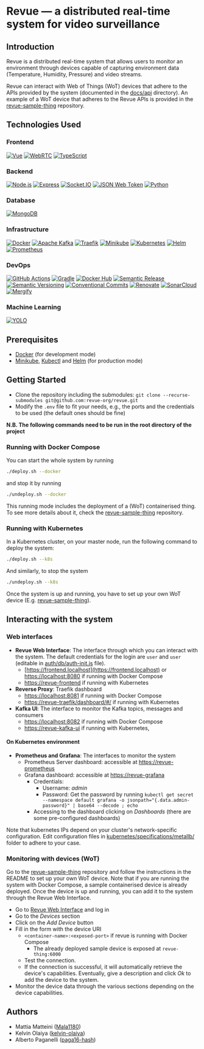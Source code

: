 # Revue — a distributed real-time system for video surveillance

## Introduction

Revue is a distributed real-time system that allows users to monitor an environment through
devices capable of capturing environment data (Temperature, Humidity, Pressure) and video streams.

Revue can interact with Web of Things (WoT) devices that adhere to the APIs provided by the system (documented in
the [docs/api](docs/api) directory).
An example of a WoT device that adheres to the Revue APIs is provided in
the [revue-sample-thing](https://github.com/revue-org/revue-sample-thing) repository.

## Technologies Used

### Frontend

[![Vue](https://img.shields.io/badge/Vue-4FC08D?style=for-the-badge&logo=vuedotjs&logoColor=white)](https://vuejs.org/)
[![WebRTC](https://img.shields.io/badge/WebRTC-333333?style=for-the-badge&logo=webrtc&logoColor=white)](https://webrtc.org/)
[![TypeScript](https://img.shields.io/badge/TypeScript-007ACC?style=for-the-badge&logo=typescript&logoColor=white)](https://www.typescriptlang.org/)

### Backend

[![Node.js](https://img.shields.io/badge/Node.js-339933?style=for-the-badge&logo=nodedotjs&logoColor=white)](https://nodejs.org/en/)
[![Express](https://img.shields.io/badge/Express-000000?style=for-the-badge&logo=express&logoColor=white)](https://expressjs.com/)
[![Socket.IO](https://img.shields.io/badge/Socket.IO-25c2a0?style=for-the-badge&logo=socketdotio&logoColor=white)](https://socket.io/)
[![JSON Web Token](https://img.shields.io/badge/JSON_Web_Token-d63aff?style=for-the-badge&logo=jsonwebtokens&logoColor=white)](https://jwt.io/)
[![Python](https://img.shields.io/badge/Python-306998?style=for-the-badge&logo=python&logoColor=white)](https://www.python.org/)

### Database

[![MongoDB](https://img.shields.io/badge/MongoDB-47A248?style=for-the-badge&logo=mongodb&logoColor=white)](https://www.mongodb.com/)

### Infrastructure

[![Docker](https://img.shields.io/badge/Docker-2496ED?style=for-the-badge&logo=docker&logoColor=white)](https://docker.com)
[![Apache Kafka](https://img.shields.io/badge/Apache_Kafka-231F20?style=for-the-badge&logo=apachekafka&logoColor=white)](https://kafka.apache.org/)
[![Traefik](https://img.shields.io/badge/Traefik-24A1C1?style=for-the-badge&logo=traefikproxy&logoColor=white)](https://doc.traefik.io/traefik/)
[![Minikube](https://img.shields.io/badge/Minikube-F7B93E?style=for-the-badge&logo=kubernetes&logoColor=white)](https://minikube.sigs.k8s.io/docs/)
[![Kubernetes](https://img.shields.io/badge/Kubernetes-326CE5?style=for-the-badge&logo=kubernetes&logoColor=white)](https://kubernetes.io/)
[![Helm](https://img.shields.io/badge/Helm-0F1689?style=for-the-badge&logo=helm&logoColor=white)](https://helm.sh/)
[![Prometheus](https://img.shields.io/badge/Prometheus-E6522C?style=for-the-badge&logo=prometheus&logoColor=white)](https://prometheus.io/)

### DevOps

[![GitHub Actions](https://img.shields.io/badge/GitHub_Actions-2088FF?style=for-the-badge&logo=github-actions&logoColor=white)](https://github.com/features/actions)
[![Gradle](https://img.shields.io/badge/Gradle-02303A?style=for-the-badge&logo=gradle&logoColor=white)](https://gradle.org/)
[![Docker Hub](https://img.shields.io/badge/Docker_Hub-2496ED?style=for-the-badge&logo=docker&logoColor=white)](https://hub.docker.com/)
[![Semantic Release](https://img.shields.io/badge/Semantic_Release-494949?style=for-the-badge&logo=semantic-release&logoColor=white)](https://semantic-release.gitbook.io/)
[![Semantic Versioning](https://img.shields.io/badge/Semantic_Versioning-333333?style=for-the-badge&logo=semver&logoColor=white)](https://semver.org/)
[![Conventional Commits](https://img.shields.io/badge/Conventional_Commits-FE5196?style=for-the-badge&logo=conventionalcommits&logoColor=white)](https://www.conventionalcommits.org/en/v1.0.0/)
[![Renovate](https://img.shields.io/badge/Renovate-1A1F6C?style=for-the-badge&logo=renovate&logoColor=white)](https://renovatebot.com/)
[![SonarCloud](https://img.shields.io/badge/SonarCloud-F3702A?style=for-the-badge&logo=sonarcloud&logoColor=white)](https://sonarcloud.io/)
[![Mergify](https://img.shields.io/badge/Mergify-1E90FF?style=for-the-badge&logo=mergify&logoColor=white)](https://mergify.com/)

### Machine Learning

[![YOLO](https://img.shields.io/badge/YOLO-00FFFF?style=for-the-badge&logo=darkreader&logoColor=black)](https://pjreddie.com/darknet/yolo/)

## Prerequisites

- [Docker](https://docker.com) (for development mode)
- [Minikube](https://minikube.sigs.k8s.io/docs/), [Kubectl](https://kubernetes.io/docs/tasks/tools/)
  and [Helm](https://helm.sh/) (for production mode)

## Getting Started

- Clone the repository including the submodules: `git clone --recurse-submodules git@github.com:revue-org/revue.git`
- Modify the `.env` file to fit your needs, e.g., the ports and the credentials to be used (the default ones should be
  fine)

**N.B. The following commands need to be run in the root directory of the project**

### Running with Docker Compose

You can start the whole system by running

```bash
./deploy.sh --docker
```

and stop it by running

```bash
./undeploy.sh --docker
```

This running mode includes the deployment of a (WoT) containerised thing.
To see more details about it, check the [revue-sample-thing](https://github.com/revue-org/revue-sample-thing)
repository.

### Running with Kubernetes

In a Kubernetes cluster, on your master node, run the following command to deploy the system:

```bash
./deploy.sh --k8s
```

And similarly, to stop the system

```bash
./undeploy.sh --k8s
```

Once the system is up and running, you have to set up your own WoT device (E.g. [revue-sample-thing](https://github.com/revue-org/revue-sample-thing)).

## Interacting with the system

### Web interfaces

- **Revue Web Interface**: The interface through which you can interact with the
  system. The default credentials for the login are `user` and `user` (editable
  in [auth/db/auth-init.js](auth/db/auth-init.js)
  file).
    - [https://frontend.localhost](https://frontend.localhost) or [https://localhost:8080](https://localhost:8080) if
      running with Docker Compose
    - [https://revue-frontend](https://revue-frontend) if running with Kubernetes
- **Reverse Proxy**: Traefik dashboard
    - [https://localhost:8081](https://localhost:8081) if running with Docker Compose
    - [https://revue-traefik/dashboard/#/](https://revue-traefik/dashboard/#/) if running with Kubernetes
- **Kafka UI**: The interface to monitor the Kafka topics, messages and
  consumers
    - [https://localhost:8082](https://localhost:8082) if running with Docker Compose
    - [https://revue-kafka-ui](https://revue-kafka-ui) if running with Kubernetes,

#### On Kubernetes environment

- **Prometheus and Grafana**: The interfaces to monitor the system
    - Prometheus Server dashboard: accessible at [https://revue-prometheus](https://192.168.5.206:9090)
    - Grafana dashboard: accessible at [https://revue-grafana](https://revue-grafana)
        - Credentials:
            - Username: _admin_
            - Password: Get the password by
              running `kubectl get secret --namespace default grafana -o jsonpath="{.data.admin-password}" | base64 --decode ; echo`
        - Accessing to the dashboard clicking on _Dashboards_ (there are some pre-configured dashboards)

Note that kubernetes IPs depend on your cluster's network-specific configuration.
Edit configuration files in [kubernetes/specifications/metallb/](kubernetes/specifications/metallb/) folder
to adhere to your case.
### Monitoring with devices (WoT)

Go to the [revue-sample-thing](https://github.com/revue-org/revue-sample-thing) repository and follow the instructions
in the README to set up your own WoT device.
Note that if you are running the system with Docker Compose, a sample containerised device is already deployed.
Once the device is up and running, you can add it to the system through the Revue Web Interface.

- Go to [Revue Web Interface](#web-interfaces) and log in
- Go to the _Devices_ section
- Click on the _Add Device_ button
- Fill in the form with the device URI
    - `<container-name>:<exposed-port>` if revue is running with Docker Compose
        - The already deployed sample device is exposed at `revue-thing:6000`
    - Test the connection.
    - If the connection is successful, it will automatically retrieve the device's capabilities.
      Eventually, give a description and click _Ok_ to add the device to the system.
- Monitor the device data through the various sections depending on the device capabilities.

## Authors

- Mattia Matteini ([Mala1180](https://github.com/Mala1180))
- Kelvin Olaiya ([kelvin-olaiya](https://github.com/kelvin-olaiya))
- Alberto Paganelli ([paga16-hash](https://github.com/paga16-hash))
